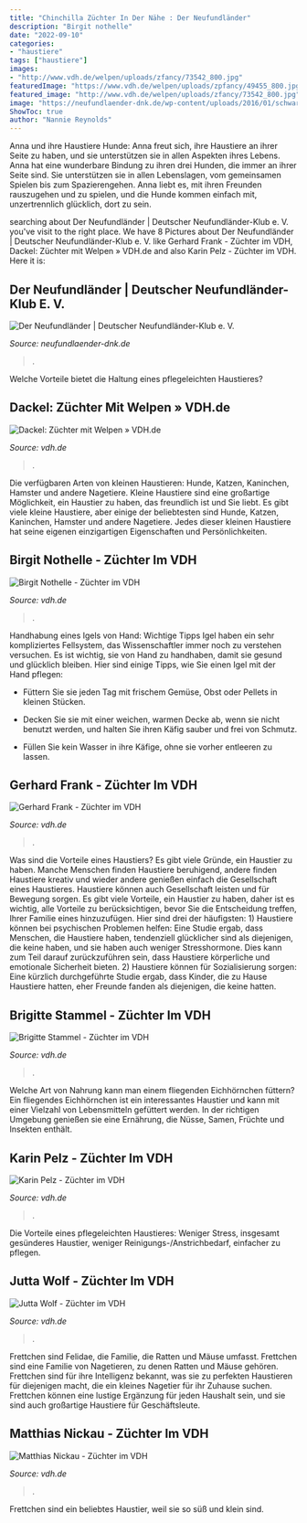 ```yaml
---
title: "Chinchilla Züchter In Der Nähe : Der Neufundländer"
description: "Birgit nothelle"
date: "2022-09-10"
categories:
- "haustiere"
tags: ["haustiere"]
images:
- "http://www.vdh.de/welpen/uploads/zfancy/73542_800.jpg"
featuredImage: "https://www.vdh.de/welpen/uploads/zpfancy/49455_800.jpg"
featured_image: "http://www.vdh.de/welpen/uploads/zfancy/73542_800.jpg"
image: "https://neufundlaender-dnk.de/wp-content/uploads/2016/01/schwarz-weiss.jpg"
ShowToc: true
author: "Nannie Reynolds"
---
```



Anna und ihre Haustiere Hunde: Anna freut sich, ihre Haustiere an ihrer Seite zu haben, und sie unterstützen sie in allen Aspekten ihres Lebens.
Anna hat eine wunderbare Bindung zu ihren drei Hunden, die immer an ihrer Seite sind. Sie unterstützen sie in allen Lebenslagen, vom gemeinsamen Spielen bis zum Spazierengehen. Anna liebt es, mit ihren Freunden rauszugehen und zu spielen, und die Hunde kommen einfach mit, unzertrennlich glücklich, dort zu sein.

	

		
searching about Der Neufundländer | Deutscher Neufundländer-Klub e. V. you've visit to the right place. We have 8 Pictures about Der Neufundländer | Deutscher Neufundländer-Klub e. V. like Gerhard Frank - Züchter im VDH, Dackel: Züchter mit Welpen » VDH.de and also Karin Pelz - Züchter im VDH. Here it is:
		
    
## Der Neufundländer | Deutscher Neufundländer-Klub E. V.

<img loading=lazy src="https://neufundlaender-dnk.de/wp-content/uploads/2016/01/schwarz-weiss.jpg" onerror="this.onerror=null;this.src='https://tse3.mm.bing.net/th?id=OIP.hEk0sqVGjaPpJeqkA_6blwHaG6&amp;pid=15.1';" alt="Der Neufundländer | Deutscher Neufundländer-Klub e. V.">

_Source: neufundlaender-dnk.de_

>. 

	

Welche Vorteile bietet die Haltung eines pflegeleichten Haustieres?

    
## Dackel: Züchter Mit Welpen » VDH.de

<img loading=lazy src="https://www.vdh.de/welpen/uploads/zpfancy/51737_800.jpg" onerror="this.onerror=null;this.src='https://tse4.mm.bing.net/th?id=OIP.af8fhgQTdWDOFhQ0t4SwFgHaF_&amp;pid=15.1';" alt="Dackel: Züchter mit Welpen » VDH.de">

_Source: vdh.de_

>. 

	

Die verfügbaren Arten von kleinen Haustieren: Hunde, Katzen, Kaninchen, Hamster und andere Nagetiere.
Kleine Haustiere sind eine großartige Möglichkeit, ein Haustier zu haben, das freundlich ist und Sie liebt. Es gibt viele kleine Haustiere, aber einige der beliebtesten sind Hunde, Katzen, Kaninchen, Hamster und andere Nagetiere. Jedes dieser kleinen Haustiere hat seine eigenen einzigartigen Eigenschaften und Persönlichkeiten.

    
## Birgit Nothelle - Züchter Im VDH

<img loading=lazy src="http://www.vdh.de/welpen/uploads/zpfancy/30583_767_499.jpg" onerror="this.onerror=null;this.src='https://tse3.mm.bing.net/th?id=OIP.WpNyhBbzVUtr2DPrBZ4prgHaE0&amp;pid=15.1';" alt="Birgit Nothelle - Züchter im VDH">

_Source: vdh.de_

>. 

	

Handhabung eines Igels von Hand: Wichtige Tipps
Igel haben ein sehr kompliziertes Fellsystem, das Wissenschaftler immer noch zu verstehen versuchen. Es ist wichtig, sie von Hand zu handhaben, damit sie gesund und glücklich bleiben. Hier sind einige Tipps, wie Sie einen Igel mit der Hand pflegen:
- Füttern Sie sie jeden Tag mit frischem Gemüse, Obst oder Pellets in kleinen Stücken.

- Decken Sie sie mit einer weichen, warmen Decke ab, wenn sie nicht benutzt werden, und halten Sie ihren Käfig sauber und frei von Schmutz.

- Füllen Sie kein Wasser in ihre Käfige, ohne sie vorher entleeren zu lassen.

    
## Gerhard Frank - Züchter Im VDH

<img loading=lazy src="https://www.vdh.de/welpen/uploads/zfancy/120871_800.jpg" onerror="this.onerror=null;this.src='https://tse3.mm.bing.net/th?id=OIP.8gXLlzXtm2vHV6B1bcB2kwHaFi&amp;pid=15.1';" alt="Gerhard Frank - Züchter im VDH">

_Source: vdh.de_

>. 

	

Was sind die Vorteile eines Haustiers?
Es gibt viele Gründe, ein Haustier zu haben. Manche Menschen finden Haustiere beruhigend, andere finden Haustiere kreativ und wieder andere genießen einfach die Gesellschaft eines Haustieres. Haustiere können auch Gesellschaft leisten und für Bewegung sorgen. Es gibt viele Vorteile, ein Haustier zu haben, daher ist es wichtig, alle Vorteile zu berücksichtigen, bevor Sie die Entscheidung treffen, Ihrer Familie eines hinzuzufügen. Hier sind drei der häufigsten: 1) Haustiere können bei psychischen Problemen helfen: Eine Studie ergab, dass Menschen, die Haustiere haben, tendenziell glücklicher sind als diejenigen, die keine haben, und sie haben auch weniger Stresshormone. Dies kann zum Teil darauf zurückzuführen sein, dass Haustiere körperliche und emotionale Sicherheit bieten. 2) Haustiere können für Sozialisierung sorgen: Eine kürzlich durchgeführte Studie ergab, dass Kinder, die zu Hause Haustiere hatten, eher Freunde fanden als diejenigen, die keine hatten.

    
## Brigitte Stammel - Züchter Im VDH

<img loading=lazy src="http://www.vdh.de/welpen/uploads/zpfancy/23002_767_499.jpg" onerror="this.onerror=null;this.src='https://tse3.mm.bing.net/th?id=OIP.eywMyfxrt8tyeJH2KlXnKwHaE0&amp;pid=15.1';" alt="Brigitte Stammel - Züchter im VDH">

_Source: vdh.de_

>. 

	

Welche Art von Nahrung kann man einem fliegenden Eichhörnchen füttern?
Ein fliegendes Eichhörnchen ist ein interessantes Haustier und kann mit einer Vielzahl von Lebensmitteln gefüttert werden. In der richtigen Umgebung genießen sie eine Ernährung, die Nüsse, Samen, Früchte und Insekten enthält.

    
## Karin Pelz - Züchter Im VDH

<img loading=lazy src="http://www.vdh.de/welpen/uploads/zfancy/73542_800.jpg" onerror="this.onerror=null;this.src='https://tse3.mm.bing.net/th?id=OIP.5o5N_Zrjrcto_K2deND1pgHaFi&amp;pid=15.1';" alt="Karin Pelz - Züchter im VDH">

_Source: vdh.de_

>. 

	

Die Vorteile eines pflegeleichten Haustieres: Weniger Stress, insgesamt gesünderes Haustier, weniger Reinigungs-/Anstrichbedarf, einfacher zu pflegen.

    
## Jutta Wolf - Züchter Im VDH

<img loading=lazy src="https://www.vdh.de/welpen/uploads/zpfancy/33555_800.jpg" onerror="this.onerror=null;this.src='https://tse1.mm.bing.net/th?id=OIP.l_PAF3qmxNamRuvNsSEInwHaJ4&amp;pid=15.1';" alt="Jutta Wolf - Züchter im VDH">

_Source: vdh.de_

>. 

	

Frettchen sind Felidae, die Familie, die Ratten und Mäuse umfasst.
Frettchen sind eine Familie von Nagetieren, zu denen Ratten und Mäuse gehören. Frettchen sind für ihre Intelligenz bekannt, was sie zu perfekten Haustieren für diejenigen macht, die ein kleines Nagetier für ihr Zuhause suchen. Frettchen können eine lustige Ergänzung für jeden Haushalt sein, und sie sind auch großartige Haustiere für Geschäftsleute.

    
## Matthias Nickau - Züchter Im VDH

<img loading=lazy src="https://www.vdh.de/welpen/uploads/zpfancy/49455_800.jpg" onerror="this.onerror=null;this.src='https://tse3.mm.bing.net/th?id=OIP.QW6hEZMMc3kkbIrmbo7lqgHaJ4&amp;pid=15.1';" alt="Matthias Nickau - Züchter im VDH">

_Source: vdh.de_

>. 

	

Frettchen sind ein beliebtes Haustier, weil sie so süß und klein sind.

